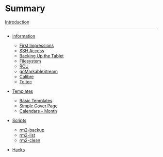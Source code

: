 # Summary

[Introduction](introduction.md)

---


- [Information](info/index.md)
    - [First Impressions](info/first.md)
    - [SSH Access](info/ssh.md)
    - [Backing Up the Tablet](info/backups.md)
    - [Filesystem](info/filesystem.md)
    - [RCU](info/rcu.md)
    - [goMarkableStream](info/goMarkableStream.md)
    - [Calibre]()
    - [Toltec]()

- [Templates](templates/index.md)
    - [Basic Templates](templates/basic.md)
    - [Simple Cover Page](templates/cover-page.md)
    - [Calendars - Month](templates/calendar.md)

- [Scripts](scripts/index.md)
    - [rm2-backup](scripts/rm2-backup.md)
    - [rm2-list](scripts/rm2-list.md)
    - [rm2-clean](scripts/rm2-clean.md)

- [Hacks](hacks/index.md)
